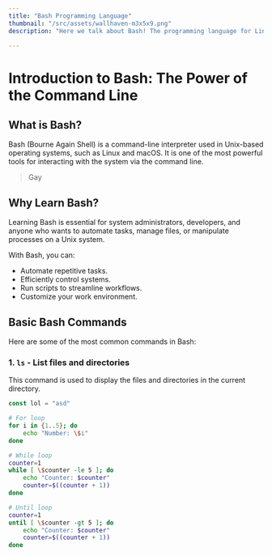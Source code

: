 ```yaml
---
title: "Bash Programming Language"
thumbnail: "/src/assets/wallhaven-m3x5x9.png"
description: "Here we talk about Bash! The programming language for Linuxers."

---
```

# Introduction to Bash: The Power of the Command Line

## What is Bash?

Bash (Bourne Again Shell) is a command-line interpreter used in Unix-based operating systems, such as Linux and macOS. It is one of the most powerful tools for interacting with the system via the command line.

> Gay

## Why Learn Bash?

Learning Bash is essential for system administrators, developers, and anyone who wants to automate tasks, manage files, or manipulate processes on a Unix system.

With Bash, you can:

- Automate repetitive tasks.
- Efficiently control systems.
- Run scripts to streamline workflows.
- Customize your work environment.


## Basic Bash Commands

Here are some of the most common commands in Bash:

### 1. `ls` - List files and directories

This command is used to display the files and directories in the current directory.

```js
const lol = "asd"
```

```bash
# For loop
for i in {1..5}; do
    echo "Number: \$i"
done

# While loop
counter=1
while [ \$counter -le 5 ]; do
    echo "Counter: $counter"
    counter=$((counter + 1))
done

# Until loop
counter=1
until [ \$counter -gt 5 ]; do
    echo "Counter: $counter"
    counter=$((counter + 1))
done

```



